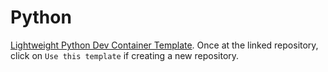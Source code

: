 # Python

[Lightweight Python Dev Container Template](https://github.com/1solation/python-dev-container-template). Once at the linked repository, click on `Use this template` if creating a new repository.
